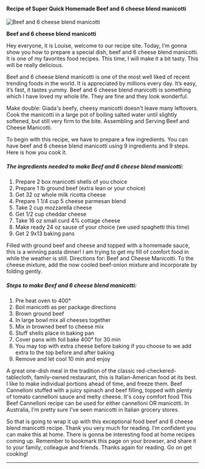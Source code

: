             

#### Recipe of Super Quick Homemade Beef and 6 cheese blend manicotti

![Beef and 6 cheese blend manicotti](https://img-global.cpcdn.com/recipes/6481892354818048/751x532cq70/beef-and-6-cheese-blend-manicotti-recipe-main-photo.jpg)

**Beef and 6 cheese blend manicotti**

Hey everyone, it is Louise, welcome to our recipe site. Today, I’m gonna show you how to prepare a special dish, beef and 6 cheese blend manicotti. It is one of my favorites food recipes. This time, I will make it a bit tasty. This will be really delicious.

Beef and 6 cheese blend manicotti is one of the most well liked of recent trending foods in the world. It is appreciated by millions every day. It’s easy, it’s fast, it tastes yummy. Beef and 6 cheese blend manicotti is something which I have loved my whole life. They are fine and they look wonderful.

Make double: Giada's beefy, cheesy manicotti doesn't leave many leftovers. Cook the manicotti in a large pot of boiling salted water until slightly softened, but still very firm to the bite. Assembling and Serving Beef and Cheese Manicotti.

To begin with this recipe, we have to prepare a few ingredients. You can have beef and 6 cheese blend manicotti using 9 ingredients and 9 steps. Here is how you cook it.

##### The ingredients needed to make Beef and 6 cheese blend manicotti:

1.  Prepare 2 box manicotti shells of you choice
2.  Prepare 1 lb ground beef (extra lean or your choice)
3.  Get 32 oz whole milk ricotta cheese
4.  Prepare 1 1/4 cup 5 cheese parmesan blend
5.  Take 2 cup mozzarella cheese
6.  Get 1/2 cup cheddar cheese
7.  Take 16 oz small curd 4% cottage cheese
8.  Make ready 24 oz sause of your choice (we used spaghetti this time)
9.  Get 2 9x13 baking pans

Filled with ground beef and cheese and topped with a homemade sauce, this is a winning pasta dinner! I am trying to get my fill of comfort food in while the weather is still. Directions for: Beef and Cheese Manicotti. To the cheese mixture, add the now cooled beef-onion mixture and incorporate by folding gently.

##### Steps to make Beef and 6 cheese blend manicotti:

1.  Pre heat oven to 400°
2.  Boil manicotti as per package directions
3.  Brown ground beef
4.  In large bowl mix all cheeses together
5.  Mix in browned beef to cheese mix
6.  Stuff shells place in baking pan
7.  Cover pans with foil bake 400° for 30 min
8.  You may top with extra cheese before baking if you choose to we add extra to the top before and after baking
9.  Remove and let cool 10 min and enjoy

A great one-dish meal in the tradition of the classic red-checkered-tablecloth, family-owned restaurant, this is Italian-American food at its best. I like to make individual portions ahead of time, and freeze them. Beef Cannelloni stuffed with a juicy spinach and beef filling, topped with plenty of tomato cannelloni sauce and melty cheese. It's cosy comfort food This Beef Cannelloni recipe can be used for either cannelloni OR manicotti. In Australia, I'm pretty sure I've seen manicotti in Italian grocery stores.

So that is going to wrap it up with this exceptional food beef and 6 cheese blend manicotti recipe. Thank you very much for reading. I’m confident you can make this at home. There is gonna be interesting food at home recipes coming up. Remember to bookmark this page on your browser, and share it to your family, colleague and friends. Thanks again for reading. Go on get cooking!

* * *